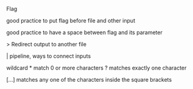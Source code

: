  Flag
 
 good practice to put flag before file and other input
 
 good practice to have a space between flag and its parameter
 
 
 \> Redirect output to another file
 
 | pipeline, ways to connect inputs
 
 
 wildcard \* match 0 or more characters
 ? matches exactly one character
 
 [...] matches any one of the characters inside the square brackets
